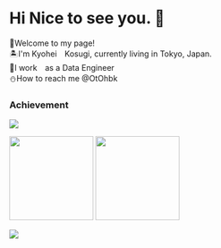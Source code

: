 # Hi Nice to see you. 👋
<p>
  🌸Welcome to my page!<br>
  🏝I'm Kyohei　Kosugi, currently living in Tokyo, Japan.<br>
  🍁I work　as a Data Engineer<br>
  ⛄️How to reach me @OtOhbk
</p>


### Achievement

![](https://github-profile-trophy.vercel.app/?username=Rsnca)
<p align="left">
  <img height=150px src="https://github-readme-stats.vercel.app/api?username=Rsnca&count_private=true&show_icons=true&theme=vue">
  <img height=150px src="https://github-readme-stats.vercel.app/api/top-langs/?username=Rsnca&layout=compact&count_private=true&theme=vue">
</p>

![](https://github-profile-summary-cards.vercel.app/api/cards/profile-details?username=Rsnca&theme=vue)
